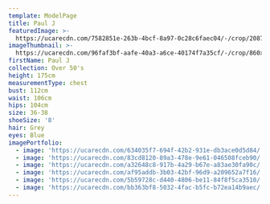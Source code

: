 ```yaml
---
template: ModelPage
title: Paul J
featuredImage: >-
  https://ucarecdn.com/7582851e-263b-4bcf-8a97-0c28c6faec04/-/crop/2087x1030/0,0/-/preview/
imageThumbnail: >-
  https://ucarecdn.com/96faf3bf-aafe-40a3-a6ce-40174f7a35cf/-/crop/860x1066/369,0/-/preview/
firstName: Paul J
collection: Over 50's
height: 175cm
measurementType: chest
bust: 112cm
waist: 106cm
hips: 104cm
size: 36-38
shoeSize: '8'
hair: Grey
eyes: Blue
imagePortfolio:
  - image: 'https://ucarecdn.com/634035f7-694f-42b2-931e-db3ace0d5d84/'
  - image: 'https://ucarecdn.com/83cd8120-89a3-478e-9e61-046508fceb90/'
  - image: 'https://ucarecdn.com/a32648c8-917b-4a29-b67e-a83ae30fa90c/'
  - image: 'https://ucarecdn.com/af95addb-3b03-42bf-96d9-a209652a7f16/'
  - image: 'https://ucarecdn.com/5b59728c-d440-4806-be11-84f8f5ca3510/'
  - image: 'https://ucarecdn.com/bb363bf8-5032-4fac-b5fc-b72ea14b9aec/'
---
```



